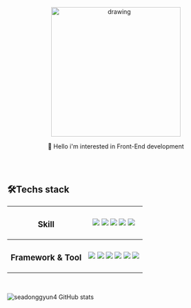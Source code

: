 <div align="center"/>
<img src="https://user-images.githubusercontent.com/84368302/142712221-501f81c2-8eab-496f-b1c4-27166e3f07ee.gif" alt="drawing" width="300"/> 
</div>

<p align="center"> 👋 Hello i'm interested in Front-End development</p>
<br>
<br>


<h2>🛠Techs stack </h2>
<table>
 <tr>
  <th>
    <h3>Skill</h3>
  <th/>
   <img src="https://img.shields.io/badge/JavaScript-F7DF1E?style=flat-square&logo=JavaScript&logoColor=white" ></a>
   <img src="https://img.shields.io/badge/Css-2480E6?style=flat-square&logo=CSS3&logoColor=white" ></a>
   <img src="https://img.shields.io/badge/Html-E34F26?style=flat-square&logo=HTML5&logoColor=white" ></a>
   <img src="https://img.shields.io/badge/sass-CC6699?style=flat-square&logo=sass&logoColor=white" ></a>
   <img src="https://img.shields.io/badge/TypeScript-0769AD?style=flat-square&logo=TypeScript&logoColor=white" ></a>
 </tr>
 <tr>
  <th>
    <h3>Framework & Tool</h3>
  <th/>
   <img src="https://img.shields.io/badge/Bootstrap-7952B3?style=flat-square&logo=Bootstrap&logoColor=white" ></a>
   <img src="https://img.shields.io/badge/jQuery-0769AD?style=flat-square&logo=jQuery&logoColor=white" ></a>
   <img src="https://img.shields.io/badge/Webpack-2480E6?style=flat-square&logo=Webpack&logoColor=white" ></a>
   <img src="https://img.shields.io/badge/Babel-F9DC3E?style=flat-square&logo=Babel&logoColor=white" ></a>
   <img src="https://img.shields.io/badge/Vue-4FC08D?style=flat-square&logo=Vue.js&logoColor=white" ></a>
   <img src="https://img.shields.io/badge/Jest-C21325?style=flat-square&logo=Jest&logoColor=white" ></a>
 </tr>
<table/>
<br>

![seadonggyun4 GitHub stats](https://github-readme-stats.vercel.app/api?username=seadonggyun4&show_icons=true&theme=cobalt)  


